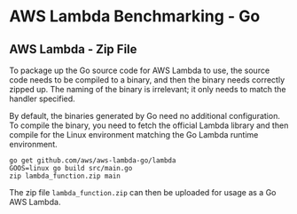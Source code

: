 # AWS Lambda Benchmarking - Go

## AWS Lambda - Zip File
To package up the Go source code for AWS Lambda to use, the source code needs to be compiled to a binary, and then the binary needs correctly zipped up.
The naming of the binary is irrelevant; it only needs to match the handler specified.

By default, the binaries generated by Go need no additional configuration.
To compile the binary, you need to fetch the official Lambda library and then compile for the Linux environment matching the Go Lambda runtime environment.

```
go get github.com/aws/aws-lambda-go/lambda
GOOS=linux go build src/main.go
zip lambda_function.zip main
```

The zip file `lambda_function.zip` can then be uploaded for usage as a Go AWS Lambda.
